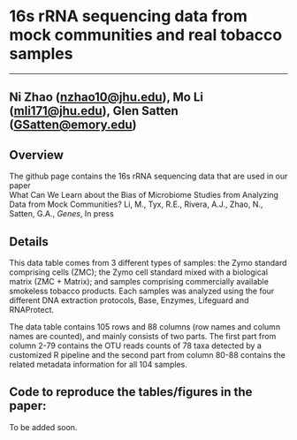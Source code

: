# 16s rRNA sequencing data from mock communities and real tobacco samples

---
Ni Zhao (nzhao10@jhu.edu), Mo Li (mli171@jhu.edu), Glen Satten (GSatten@emory.edu)
---
## Overview
The github page contains the 16s rRNA sequencing data that are used in our paper <br/>
What Can We Learn about the Bias of Microbiome Studies from Analyzing Data from Mock Communities? Li, M., Tyx, R.E., Rivera, A.J., Zhao, N., Satten, G.A., *Genes*, In press  <br/>

## Details
This data table comes from 3 different types of samples: the Zymo standard comprising cells (ZMC); the Zymo cell standard mixed with a biological matrix (ZMC + Matrix); and samples comprising commercially available smokeless tobacco products. Each samples was analyzed using the four different DNA extraction protocols, Base, Enzymes, Lifeguard and RNAProtect. 

The data table contains 105 rows and 88 columns (row names and column names are counted), and mainly consists of two parts. The first part from column 2-79 contains the OTU reads counts of 78 taxa detected by a customized R pipeline and the second part from column 80-88 contains the related metadata information for all 104 samples.


## Code to reproduce the tables/figures in the paper: 
To be added soon. 


